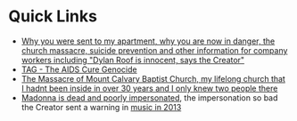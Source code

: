 # Quick Links

* [Why you were sent to my apartment, why you are now in danger, the church massacre, suicide prevention and other information for company workers including "Dylan Roof is innocent, says the Creator"](https://github.com/9413d5ff2a0b4f237a264010b65350e7/TAG/blob/master/PHB33/README.md)
* [TAG - The AIDS Cure Genocide](https://github.com/9413d5ff2a0b4f237a264010b65350e7/TAG)
* [The Massacre of Mount Calvary Baptist Church, my lifelong church that I hadnt been inside in over 30 years and I only knew two people there](https://github.com/9413d5ff2a0b4f237a264010b65350e7/TAG/POW/MCBC)
* [Madonna is dead and poorly impersonated](https://github.com/9413d5ff2a0b4f237a264010b65350e7/TAG/hotels/Celebrity/README.md), the impersonation so bad the Creator sent a warning in [music in 2013](https://on.soundcloud.com/cfDnu)
